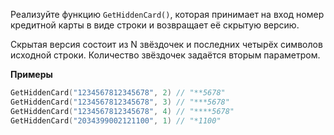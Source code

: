 Реализуйте функцию `GetHiddenCard()`, которая принимает на вход номер кредитной карты в виде строки и возвращает её скрытую версию.

Скрытая версия состоит из N звёздочек и последних четырёх символов исходной строки. Количество звёздочек задаётся вторым параметром.

**Примеры**

```go
GetHiddenCard("1234567812345678", 2) // "**5678"
GetHiddenCard("1234567812345678", 3) // "***5678"
GetHiddenCard("1234567812345678", 4) // "****5678"
GetHiddenCard("2034399002121100", 1) // "*1100"
```
